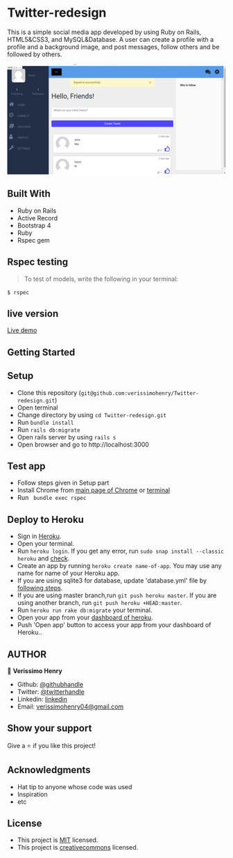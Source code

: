 # Twitter-redesign

This is a simple social media app developed by using Ruby on Rails, HTML5&CSS3, and MySQL&Database. A user can create a profile with a profile and a background image, and post messages, follow others and be followed by others.

![screenshot](app/assets/images/twitter-pic.PNG)

## Built With

- Ruby on Rails
- Active Record
- Bootstrap 4
- Ruby
- Rspec gem

## Rspec testing

> To test of models, write the following in your terminal:

```
$ rspec
```

## live version

[Live demo](https://glacial-gorge-49167.herokuapp.com/)

## Getting Started

## Setup

- Clone this repository (`git@github.com:verissimohenry/Twitter-redesign.git`)
- Open terminal
- Change directory by using `cd Twitter-redesign.git`
- Run `bundle install`
- Run `rails db:migrate`
- Open rails server by using `rails s`
- Open browser and go to http://localhost:3000

## Test app

- Follow steps given in Setup part
- Install Chrome from [main page of Chrome](https://www.google.com/chrome/) or [terminal](https://linuxize.com/post/how-to-install-google-chrome-web-browser-on-ubuntu-20-04/)
- Run ` bundle exec rspec`

## Deploy to Heroku

- Sign in [Heroku](https://www.heroku.com/).
- Open your terminal.
- Run `heroku login`. If you get any error, run `sudo snap install --classic heroku` and [check](https://devcenter.heroku.com/articles/heroku-cli).
- Create an app by running `heroku create name-of-app`. You may use any name for name of your Heroku app.
- If you are using sqlite3 for database, update 'database.yml' file by [following steps](https://devcenter.heroku.com/articles/sqlite3).
- If you are using master branch,run `git push heroku master`. If you are using another branch, run `git push heroku +HEAD:master`.
- Run `heroku run rake db:migrate` your terminal.
- Open your app from your [dashboard of heroku](https://dashboard.heroku.com/).
- Push 'Open app' button to access your app from your dashboard of Heroku..

## AUTHOR

👤 **Verissimo Henry**

- Github: [@githubhandle](https://github.com/verissimohenry)
- Twitter: [@twitterhandle](https://twitter.com/verissimohenry)
- Linkedin: [linkedin](https://www.linkedin.com/in/henry-verissimo-618906167/)
- Email: verissimohenry04@gmail.com

## Show your support

Give a ⭐️ if you like this project!

## Acknowledgments

- Hat tip to anyone whose code was used
- Inspiration
- etc

## License

- This project is [MIT](https://opensource.org/licenses/MIT) licensed.
- This project is [creativecommons](https://creativecommons.org/licenses/by-nc/4.0/) licensed.
